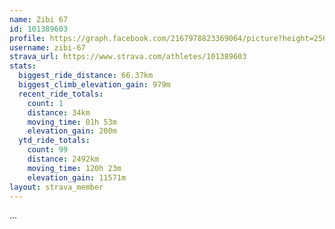 ```yaml
---
name: Zibi 67
id: 101389603
profile: https://graph.facebook.com/2167978823369064/picture?height=256&width=256
username: zibi-67
strava_url: https://www.strava.com/athletes/101389603
stats:
  biggest_ride_distance: 66.37km
  biggest_climb_elevation_gain: 979m
  recent_ride_totals:
    count: 1
    distance: 34km
    moving_time: 01h 53m
    elevation_gain: 200m
  ytd_ride_totals:
    count: 99
    distance: 2492km
    moving_time: 120h 23m
    elevation_gain: 11571m
layout: strava_member
--- 
```

...
